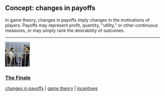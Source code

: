 ## Concept: changes in payoffs

In game theory, changes in payoffs imply changes in the motivations of players. Payoffs may represent profit, quantity, "utility," or other continuous measures, or may simply rank the desirability of outcomes. 

<hr>
<div class="clip-listing">
<img src="media/icons/finale.jpg" alt="The Finale icon">

### [The Finale](../clip/90/)

[changes in payoffs](/concept/changes-in-payoffs/) | [game theory](/concept/game-theory/) | [incentives](/concept/incentives/)
</div>

